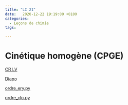 ```yaml
---
title: "LC 21"
date:   2020-12-22 19:19:00 +0100
categories:
  - Leçons de chimie
tags:

---
```

# Cinétique homogène (CPGE)

[CR LV](/assets/pdf/LC21.pdf)

<object class="pdf fitvidsignore" data="/assets/pdf/LC21.pdf" type="application/pdf"></object>

<a href="/assets/pptx/LC21.pptx" download>Diapo</a>

<a href="/assets/python/ordre_ery.py" download>ordre_ery.py</a>

<a href="/assets/python/ordre_clo.py" download>ordre_clo.py</a>

